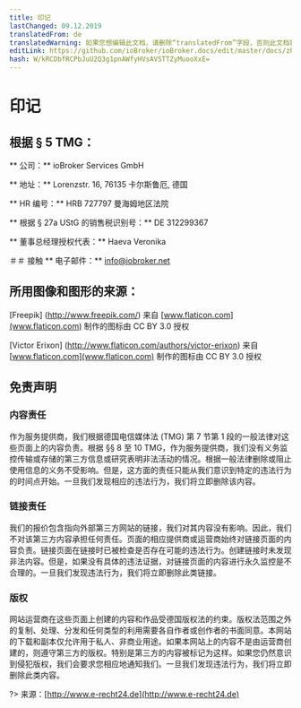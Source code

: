 ```yaml
---
title: 印记
lastChanged: 09.12.2019
translatedFrom: de
translatedWarning: 如果您想编辑此文档，请删除“translatedFrom”字段，否则此文档将再次自动翻译
editLink: https://github.com/ioBroker/ioBroker.docs/edit/master/docs/zh-cn/imprint.md
hash: W/kRCDbfRCPbJuU2Q3g1pnAWfyHVsAVSTTZyMuooXxE=
---
```

# 印记
## 根据 § 5 TMG：
** 公司：** ioBroker Services GmbH

** 地址：** Lorenzstr. 16, 76135 卡尔斯鲁厄, 德国

** HR 编号：** HRB 727797 曼海姆地区法院

** 根据 § 27a UStG 的销售税识别号：** DE 312299367

** 董事总经理授权代表：** Haeva Veronika

＃＃ 接触
** 电子邮件：** info@iobroker.net

## 所用图像和图形的来源：
[Freepik] (http://www.freepik.com/) 来自 [www.flaticon.com](www.flaticon.com) 制作的图标由 CC BY 3.0 授权

[Victor Erixon] (http://www.flaticon.com/authors/victor-erixon) 来自 [www.flaticon.com](www.flaticon.com) 制作的图标由 CC BY 3.0 授权

## 免责声明
### 内容责任
作为服务提供商，我们根据德国电信媒体法 (TMG) 第 7 节第 1 段的一般法律对这些页面上的内容负责。根据 §§ 8 至 10 TMG，作为服务提供商，我们没有义务监控传输或存储的第三方信息或研究表明非法活动的情况。根据一般法律删除或阻止使用信息的义务不受影响。但是，这方面的责任只能从我们意识到特定的违法行为的时间点开始。一旦我们发现相应的违法行为，我们将立即删除该内容。

### 链接责任
我们的报价包含指向外部第三方网站的链接，我们对其内容没有影响。因此，我们不对该第三方内容承担任何责任。页面的相应提供商或运营商始终对链接页面的内容负责。链接页面在链接时已被检查是否存在可能的违法行为。创建链接时未发现非法内容。但是，如果没有具体的违法证据，对链接页面的内容进行永久监控是不合理的。一旦我们发现违法行为，我们将立即删除此类链接。

### 版权
网站运营商在这些页面上创建的内容和作品受德国版权法的约束。版权法范围之外的复制、处理、分发和任何类型的利用需要各自作者或创作者的书面同意。本网站的下载和副本仅允许用于私人、非商业用途。如果本网站上的内容不是由运营商创建的，则遵守第三方的版权。特别是第三方的内容被标记为这样。如果您仍然意识到侵犯版权，我们会要求您相应地通知我们。一旦我们发现违法行为，我们将立即删除此类内容。

?> 来源：[http://www.e-recht24.de](http://www.e-recht24.de)